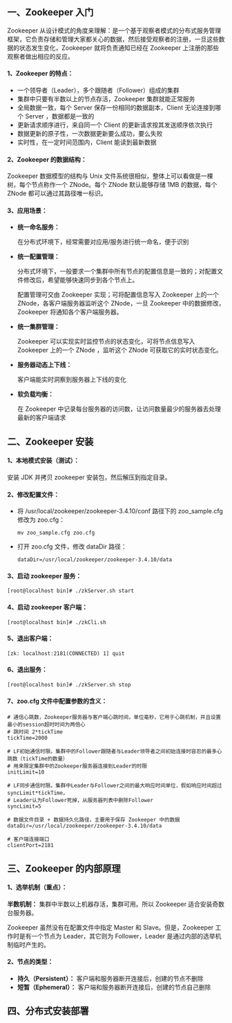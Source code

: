 ## 一、Zookeeper 入门

Zookeeper 从设计模式的角度来理解：是一个基于观察者模式的分布式服务管理框架，它负责存储和管理大家都关心的数据，然后接受观察者的注册，一旦这些数据的状态发生变化，Zookeeper 就将负责通知已经在 Zookeeper 上注册的那些观察者做出相应的反应。

#### 1、Zookeeper 的特点：

- 一个领导者（Leader），多个跟随者（Follower）组成的集群
- 集群中只要有半数以上的节点存活，Zookeeper 集群就能正常服务
- 全局数据一致，每个 Server 保存一份相同的数据副本，Client 无论连接到哪个 Server ，数据都是一致的
- 更新请求顺序进行，来自同一个 Client 的更新请求按其发送顺序依次执行
- 数据更新的原子性，一次数据更新要么成功，要么失败
- 实时性，在一定时间范围内，Client 能读到最新数据

#### 2、Zookeeper 的数据结构：

Zookeeper 数据模型的结构与 Unix 文件系统很相似，整体上可以看做是一棵树，每个节点称作一个 ZNode。每个 ZNode 默认能够存储 1MB 的数据，每个 ZNode 都可以通过其路径唯一标识。

#### 3、应用场景：

- **统一命名服务：**

    在分布式环境下，经常需要对应用/服务进行统一命名，便于识别

- **统一配置管理：** 

    分布式环境下，一般要求一个集群中所有节点的配置信息是一致的；对配置文件修改后，希望能够快速同步到各个节点上。

    配置管理可交由 Zookeeper 实现；可将配置信息写入 Zookeeper 上的一个 ZNode，各客户端服务器监听这个 ZNode，一旦 Zookeeper 中的数据修改，Zookeeper 将通知各个客户端服务器。

- **统一集群管理：** 

    Zookeeper 可以实现实时监控节点的状态变化，可将节点信息写入 Zookeeper 上的一个 ZNode ，监听这个 ZNode 可获取它的实时状态变化。

- **服务器动态上下线：** 

    客户端能实时洞察到服务器上下线的变化

- **软负载均衡：** 

    在 Zookeeper 中记录每台服务器的访问数，让访问数量最少的服务器去处理最新的客户端请求

## 二、Zookeeper 安装

#### 1、本地模式安装（测试）：

安装 JDK 并拷贝 zookeeper 安装包，然后解压到指定目录。

#### 2、修改配置文件：

- 将 /usr/local/zookeeper/zookeeper-3.4.10/conf 路径下的 zoo_sample.cfg 修改为 zoo.cfg：

    ```shell
    mv zoo_sample.cfg zoo.cfg
    ```

- 打开 zoo.cfg 文件，修改 dataDir 路径：

    ```shell
    dataDir=/usr/local/zookeeper/zookeeper-3.4.10/data
    ```

#### 3、启动 zookeeper 服务：

```shell
[root@localhost bin]# ./zkServer.sh start
```

#### 4、启动 zookeeper 客户端：

```shell
[root@localhost bin]# ./zkCli.sh
```

#### 5、退出客户端：

```shell
[zk: localhost:2181(CONNECTED) 1] quit
```

#### 6、退出服务：

```shell
[root@localhost bin]# ./zkServer.sh stop
```

#### 7、zoo.cfg 文件中配置参数的含义：

```shell
# 通信心跳数，Zookeeper服务器与客户端心跳时间，单位毫秒，它用于心跳机制，并且设置最小的session超时时间为两倍心
# 跳时间 2*tickTime
tickTime=2000

# LF初始通信时限。集群中的Follower跟随者与Leader领导者之间初始连接时容忍的最多心跳数（tickTime的数量）
# 用来限定集群中的Zookeeper服务器连接到Leader的时限
initLimit=10

# LF同步通信时限。集群中Leader与Follower之间的最大响应时间单位，假如响应时间超过 syncLimit*tickTime，
# Leader认为Follower死掉，从服务器列表中删除Follower
syncLimit=5

# 数据文件目录 + 数据持久化路径，主要用于保存 Zookeeper 中的数据
dataDir=/usr/local/zookeeper/zookeeper-3.4.10/data

# 客户端连接端口
clientPort=2181
```

## 三、Zookeeper 的内部原理

#### 1、选举机制（重点）：

**半数机制：** 集群中半数以上机器存活，集群可用。所以 Zookeeper 适合安装奇数台服务器。

Zookeeper 虽然没有在配置文件中指定 Master 和 Slave。但是，Zookeeper 工作时是有一个节点为 Leader，其它则为 Follower，Leader 是通过内部的选举机制临时产生的。

#### 2、节点的类型：

- **持久（Persistent）：** 客户端和服务器断开连接后，创建的节点不删除
- **短暂（Ephemeral）：** 客户端和服务器断开连接后，创建的节点自己删除

## 四、分布式安装部署

